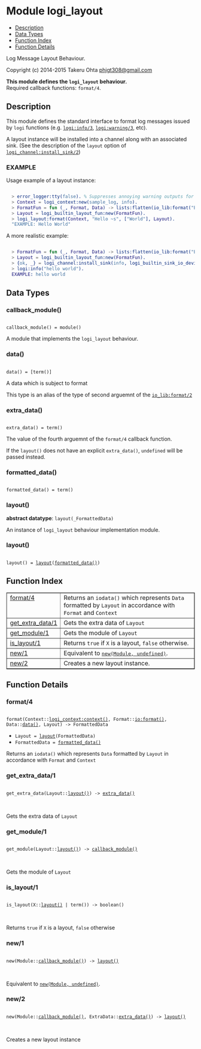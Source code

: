 

# Module logi_layout #
* [Description](#description)
* [Data Types](#types)
* [Function Index](#index)
* [Function Details](#functions)

Log Message Layout Behaviour.

Copyright (c) 2014-2015 Takeru Ohta <phjgt308@gmail.com>

__This module defines the `logi_layout` behaviour.__<br /> Required callback functions: `format/4`.

<a name="description"></a>

## Description ##

This module defines the standard interface to format log messages issued by `logi` functions
(e.g. [`logi:info/3`](logi.md#info-3), [`logi:warning/3`](logi.md#warning-3), etc).

A layout instance will be installed into a channel along with an associated sink.
(See the description of the `layout` option of [`logi_channel:install_sink/2`](logi_channel.md#install_sink-2))


### <a name="EXAMPLE">EXAMPLE</a> ###

Usage example of a layout instance:

```erlang

  > error_logger:tty(false). % Suppresses annoying warning outputs for brevity
  > Context = logi_context:new(sample_log, info).
  > FormatFun = fun (_, Format, Data) -> lists:flatten(io_lib:format("EXAMPLE: " ++ Format, Data)) end.
  > Layout = logi_builtin_layout_fun:new(FormatFun).
  > logi_layout:format(Context, "Hello ~s", ["World"], Layout).
  "EXAMPLE: Hello World"
```

A more realistic example:

```erlang

  > FormatFun = fun (_, Format, Data) -> lists:flatten(io_lib:format("EXAMPLE: " ++ Format ++ "\n", Data)) end.
  > Layout = logi_builtin_layout_fun:new(FormatFun).
  > {ok, _} = logi_channel:install_sink(info, logi_builtin_sink_io_device:new(), [{layout, Layout}]).
  > logi:info("hello world").
  EXAMPLE: hello world
```

<a name="types"></a>

## Data Types ##




### <a name="type-callback_module">callback_module()</a> ###


<pre><code>
callback_module() = module()
</code></pre>

 A module that implements the `logi_layout` behaviour.



### <a name="type-data">data()</a> ###


<pre><code>
data() = [term()]
</code></pre>

 A data which is subject to format

This type is an alias of the type of second arguemnt of the [`io_lib:format/2`](io_lib.md#format-2)



### <a name="type-extra_data">extra_data()</a> ###


<pre><code>
extra_data() = term()
</code></pre>

 The value of the fourth arguemnt of the `format/4` callback function.

If the `layout()` does not have an explicit `extra_data()`, `undefined` will be passed instead.



### <a name="type-formatted_data">formatted_data()</a> ###


<pre><code>
formatted_data() = term()
</code></pre>




### <a name="type-layout">layout()</a> ###


__abstract datatype__: `layout(_FormattedData)`

 An instance of `logi_layout` behaviour implementation module.



### <a name="type-layout">layout()</a> ###


<pre><code>
layout() = <a href="#type-layout">layout</a>(<a href="#type-formatted_data">formatted_data()</a>)
</code></pre>

<a name="index"></a>

## Function Index ##


<table width="100%" border="1" cellspacing="0" cellpadding="2" summary="function index"><tr><td valign="top"><a href="#format-4">format/4</a></td><td>Returns an <code>iodata()</code> which represents <code>Data</code> formatted by <code>Layout</code> in accordance with <code>Format</code> and <code>Context</code></td></tr><tr><td valign="top"><a href="#get_extra_data-1">get_extra_data/1</a></td><td>Gets the extra data of <code>Layout</code></td></tr><tr><td valign="top"><a href="#get_module-1">get_module/1</a></td><td>Gets the module of <code>Layout</code></td></tr><tr><td valign="top"><a href="#is_layout-1">is_layout/1</a></td><td>Returns <code>true</code> if <code>X</code> is a layout, <code>false</code> otherwise.</td></tr><tr><td valign="top"><a href="#new-1">new/1</a></td><td>Equivalent to <a href="#new-2"><tt>new(Module, undefined)</tt></a>.</td></tr><tr><td valign="top"><a href="#new-2">new/2</a></td><td>Creates a new layout instance.</td></tr></table>


<a name="functions"></a>

## Function Details ##

<a name="format-4"></a>

### format/4 ###

<pre><code>
format(Context::<a href="logi_context.md#type-context">logi_context:context()</a>, Format::<a href="io.md#type-format">io:format()</a>, Data::<a href="#type-data">data()</a>, Layout) -&gt; FormattedData
</code></pre>

<ul class="definitions"><li><code>Layout = <a href="#type-layout">layout</a>(FormattedData)</code></li><li><code>FormattedData = <a href="#type-formatted_data">formatted_data()</a></code></li></ul>

Returns an `iodata()` which represents `Data` formatted by `Layout` in accordance with `Format` and `Context`

<a name="get_extra_data-1"></a>

### get_extra_data/1 ###

<pre><code>
get_extra_data(Layout::<a href="#type-layout">layout()</a>) -&gt; <a href="#type-extra_data">extra_data()</a>
</code></pre>
<br />

Gets the extra data of `Layout`

<a name="get_module-1"></a>

### get_module/1 ###

<pre><code>
get_module(Layout::<a href="#type-layout">layout()</a>) -&gt; <a href="#type-callback_module">callback_module()</a>
</code></pre>
<br />

Gets the module of `Layout`

<a name="is_layout-1"></a>

### is_layout/1 ###

<pre><code>
is_layout(X::<a href="#type-layout">layout()</a> | term()) -&gt; boolean()
</code></pre>
<br />

Returns `true` if `X` is a layout, `false` otherwise

<a name="new-1"></a>

### new/1 ###

<pre><code>
new(Module::<a href="#type-callback_module">callback_module()</a>) -&gt; <a href="#type-layout">layout()</a>
</code></pre>
<br />

Equivalent to [`new(Module, undefined)`](#new-2).

<a name="new-2"></a>

### new/2 ###

<pre><code>
new(Module::<a href="#type-callback_module">callback_module()</a>, ExtraData::<a href="#type-extra_data">extra_data()</a>) -&gt; <a href="#type-layout">layout()</a>
</code></pre>
<br />

Creates a new layout instance

